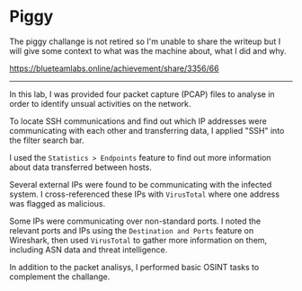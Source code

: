 # Piggy

The piggy challange is not retired so I'm unable to share the writeup but I will give some context to what was the machine about, what I did and why.  

https://blueteamlabs.online/achievement/share/3356/66

---

In this lab, I was provided four packet capture (PCAP) files to analyse in order to identify unsual activities on the network.  

To locate SSH communications and find out which IP addresses were communicating with each other and transferring data, I applied "SSH" into the filter search bar. 

I used the `Statistics > Endpoints` feature to find out more information about data transferred between hosts.  

Several external IPs were found to be communicating with the infected system. I cross-referenced these IPs with `VirusTotal` where one address was flagged as malicious.  

Some IPs were communicating over non-standard ports. I noted the relevant ports and IPs using the `Destination and Ports` feature on Wireshark, then used `VirusTotal` to gather more information on them, including ASN data and threat intelligence.

In addition to the packet analisys, I performed basic OSINT tasks to complement the challange. 
